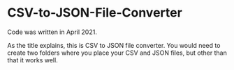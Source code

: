 # CSV-to-JSON-File-Converter

Code was written in April 2021.

As the title explains, this is CSV to JSON file converter. You would need to create two folders where you place your CSV and JSON files, but
other than that it works well.
